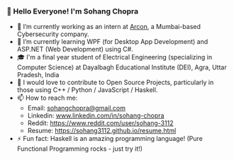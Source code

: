 ### 👋 Hello Everyone! I'm Sohang Chopra

- 🔭 I’m currently working as an intern at [Arcon](arconnet.com), a Mumbai-based Cybersecurity company.
- 🌱 I’m currently learning WPF (for Desktop App Development) and ASP.NET (Web Development) using C#.
- 🎓 I'm a final year student of Electrical Engineering (specializing in Computer Science) 
     at Dayalbagh Educational Institute (DEI), Agra, Uttar Pradesh, India
- 👯 I would love to contribute to Open Source Projects, particularly in those using C++ / Python / JavaScript / Haskell.
- 📫 How to reach me: 
  - Email: sohangchopra@gmail.com
  - Linkedin: www.linkedin.com/in/sohang-chopra
  - Reddit: https://www.reddit.com/user/sohang-3112
  - Resume: https://sohang3112.github.io/resume.html
- ⚡ Fun fact: Haskell is an amazing programming language! (Pure Functional Programming rocks - just try it!)

<!--
**sohang3112/sohang3112** is a ✨ _special_ ✨ repository because its `README.md` (this file) appears on your GitHub profile.

Here are some ideas to get you started:

- 🔭 I’m currently working on ...
- 🌱 I’m currently learning ...
- 👯 I’m looking to collaborate on ...
- 🤔 I’m looking for help with ...
- 💬 Ask me about ...
- 📫 How to reach me: ...
- 😄 Pronouns: ...
- ⚡ Fun fact: ...
-->
